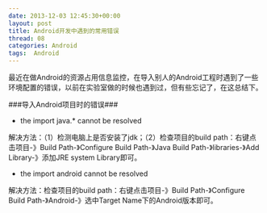 ```yaml
---
date: 2013-12-03 12:45:30+00:00
layout: post
title: Android开发中遇到的常用错误
thread: 08
categories: Android
tags:  Android
---
```


最近在做Android的资源占用信息监控，在导入别人的Android工程时遇到了一些环境配置的错误，以前在实验室做的时候也遇到过，但有些忘记了，在这总结下。

###导入Android项目时的错误###

- the import java.* cannot be resolved

解决方法：（1）检测电脑上是否安装了jdk；（2）检查项目的build path：右键点击项目-》Build Path-》Configure Build Path-》Java Build Path-》libraries-》Add Library-》添加JRE system Library即可。

- the import android cannot be resolved

解决方法：检查项目的build path：右键点击项目-》Build Path-》Configure Build Path-》Android-》选中Target Name下的Android版本即可。